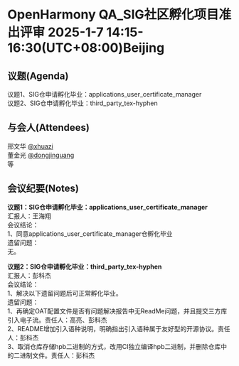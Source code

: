 # OpenHarmony QA_SIG社区孵化项目准出评审 2025-1-7 14:15-16:30(UTC+08:00)Beijing

## 议题(Agenda)

议题1、SIG仓申请孵化毕业：applications_user_certificate_manager  
议题2、SIG仓申请孵化毕业：third_party_tex-hyphen  

## 与会人(Attendees)

邢文华 [@xhuazi](https://gitee.com/xhuazi)  
董金光 [@dongjinguang](https://gitee.com/dongjinguang)  
等

## 会议纪要(Notes)

**议题1：SIG仓申请孵化毕业：applications_user_certificate_manager**  
汇报人：王海翔  
会议结论：  
1、同意applications_user_certificate_manager仓孵化毕业  
遗留问题：  
无。  

**议题2：SIG仓申请孵化毕业：third_party_tex-hyphen**  
汇报人：彭科杰  
会议结论：  
1、解决以下遗留问题后可正常孵化毕业。  
遗留问题：  
1、再确定OAT配置文件是否有问题解决报告中无ReadMe问题，并且提交三方库引入电子流。责任人：高亮、彭科杰  
2、README增加引入语种说明，明确指出引入语种属于友好型的开源协议。责任人：彭科杰  
3、取消仓库存储hpb二进制的方式，改用CI独立编译hpb二进制，并删除仓库中的二进制文件。责任人：彭科杰  
